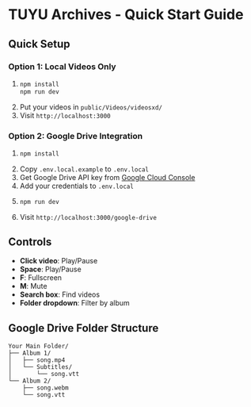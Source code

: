 # TUYU Archives - Quick Start Guide

## Quick Setup 

### Option 1: Local Videos Only
1. ```bash
   npm install
   npm run dev
   ```
2. Put your videos in `public/Videos/videosxd/`
3. Visit `http://localhost:3000`

### Option 2: Google Drive Integration
1. ```bash
   npm install
   ```
2. Copy `.env.local.example` to `.env.local`
3. Get Google Drive API key from [Google Cloud Console](https://console.cloud.google.com/)
4. Add your credentials to `.env.local`
5. ```bash
   npm run dev
   ```
6. Visit `http://localhost:3000/google-drive`

## Controls
- **Click video**: Play/Pause
- **Space**: Play/Pause
- **F**: Fullscreen
- **M**: Mute
- **Search box**: Find videos
- **Folder dropdown**: Filter by album

## Google Drive Folder Structure
```
Your Main Folder/
├── Album 1/
│   ├── song.mp4
│   └── Subtitles/
│       └── song.vtt
└── Album 2/
    ├── song.webm
    └── song.vtt
```

